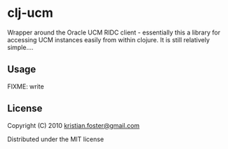 # clj-ucm

Wrapper around the Oracle UCM RIDC client - essentially this a library for accessing UCM instances
easily from within clojure. It is still relatively simple....

## Usage

FIXME: write

## License

Copyright (C) 2010 kristian.foster@gmail.com

Distributed under the MIT license
